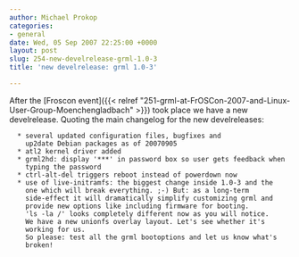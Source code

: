 ```yaml
---
author: Michael Prokop
categories:
- general
date: Wed, 05 Sep 2007 22:25:00 +0000
layout: post
slug: 254-new-develrelease-grml-1.0-3
title: 'new develrelease: grml 1.0-3'

---
```

After the [Froscon event]({{< relref "251-grml-at-FrOSCon-2007-and-Linux-User-Group-Moenchengladbach" >}}) took place we have a new develrelease. Quoting the main changelog for the new develreleases:

```
  * several updated configuration files, bugfixes and
    up2date Debian packages as of 20070905
  * atl2 kernel driver added
  * grml2hd: display '***' in password box so user gets feedback when
    typing the password
  * ctrl-alt-del triggers reboot instead of powerdown now
  * use of live-initramfs: the biggest change inside 1.0-3 and the
    one which will break everything. ;-) But: as a long-term
    side-effect it will dramatically simplify customizing grml and
    provide new options like including firmware for booting.
    'ls -la /' looks completely different now as you will notice.
    We have a new unionfs overlay layout. Let's see whether it's
    working for us.
    So please: test all the grml bootoptions and let us know what's
    broken!
```

